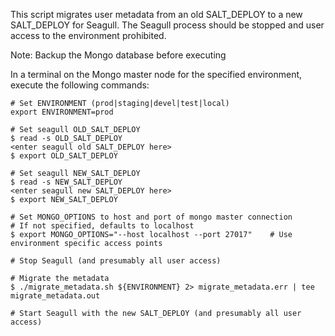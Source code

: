 This script migrates user metadata from an old SALT_DEPLOY to a new SALT_DEPLOY
for Seagull. The Seagull process should be stopped and user access to the
environment prohibited.

Note: Backup the Mongo database before executing

In a terminal on the Mongo master node for the specified environment, execute the following commands:

```
# Set ENVIRONMENT (prod|staging|devel|test|local)
export ENVIRONMENT=prod

# Set seagull OLD_SALT_DEPLOY
$ read -s OLD_SALT_DEPLOY
<enter seagull old SALT_DEPLOY here>
$ export OLD_SALT_DEPLOY

# Set seagull NEW_SALT_DEPLOY
$ read -s NEW_SALT_DEPLOY
<enter seagull new SALT_DEPLOY here>
$ export NEW_SALT_DEPLOY

# Set MONGO_OPTIONS to host and port of mongo master connection
# If not specified, defaults to localhost
$ export MONGO_OPTIONS="--host localhost --port 27017"    # Use environment specific access points

# Stop Seagull (and presumably all user access)

# Migrate the metadata
$ ./migrate_metadata.sh ${ENVIRONMENT} 2> migrate_metadata.err | tee migrate_metadata.out

# Start Seagull with the new SALT_DEPLOY (and presumably all user access)
```
